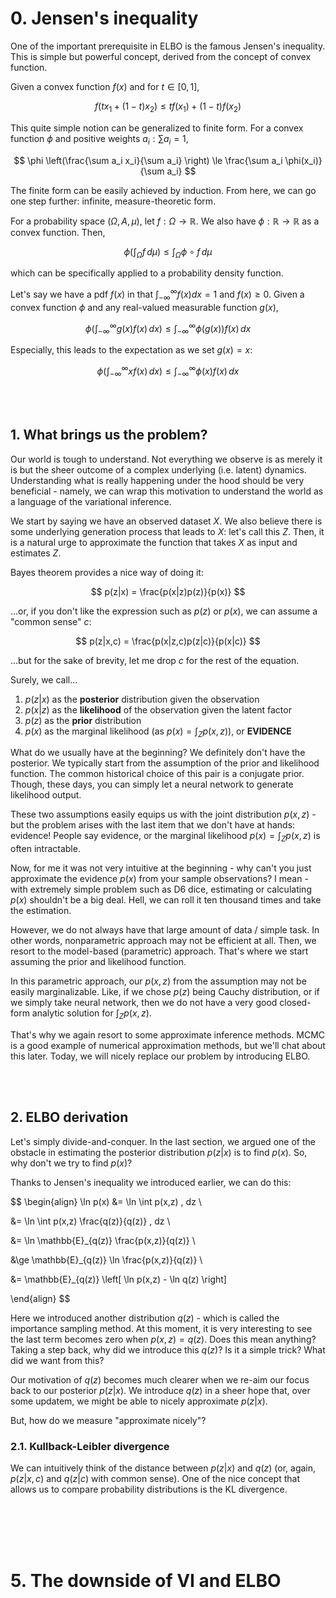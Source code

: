 # 0. Jensen's inequality

One of the important prerequisite in ELBO is the famous Jensen's inequality. This is simple but powerful concept, derived from the concept of convex function.

Given a convex function $f(x)$ and for $t \in [0,1]$,

$$
f(tx_1 + (1-t)x_2) \le tf(x_1) + (1-t)f(x_2)
$$

This quite simple notion can be generalized to finite form. For a convex function $\phi$ and positive weights $a_i: \sum a_i = 1$,

$$
\phi \left(\frac{\sum a_i x_i}{\sum a_i} \right) \le \frac{\sum a_i \phi(x_i)}{\sum a_i}
$$

The finite form can be easily achieved by induction. From here, we can go one step further: infinite, measure-theoretic form.

For a probability space $(\Omega, A, \mu)$, let $f: \Omega \to \mathbb{R}$. We also have $\phi: \mathbb{R} \to \mathbb{R}$ as a convex function. Then,

$$
\phi \left(\int_{\Omega}f \, d\mu \right) \le \int_{\Omega} \phi \circ f \, d\mu
$$

which can be specifically applied to a probability density function.

Let's say we have a pdf $f(x)$ in that $\int_{-\infty}^{\infty}f(x) dx = 1$ and $f(x) \ge 0$. Given a convex function $\phi$ and any real-valued measurable function $g(x)$,

$$
\phi \left(\int_{-\infty}^{\infty}g(x)f(x) \, dx \right) \le \int_{-\infty}^{\infty}\phi(g(x))f(x) \, dx
$$

Especially, this leads to the expectation as we set $g(x) = x$:

$$
\phi \left(\int_{-\infty}^{\infty}xf(x) \, dx \right) \le \int_{-\infty}^{\infty}\phi(x)f(x) \, dx
$$

<br>
<br>

## 1. What brings us the problem?

Our world is tough to understand. Not everything we observe is as merely it is but the sheer outcome of a complex underlying (i.e. latent) dynamics. Understanding what is really happening under the hood should be very beneficial - namely, we can wrap this motivation to understand the world as a language of the variational inference.

We start by saying we have an observed dataset $X$. We also believe there is some underlying generation process that leads to $X$: let's call this $Z$. Then, it is a natural urge to approximate the function that takes $X$ as input and estimates $Z$.

Bayes theorem provides a nice way of doing it:

$$
p(z|x) = \frac{p(x|z)p(z)}{p(x)}
$$

...or, if you don't like the expression such as $p(z)$ or $p(x)$, we can assume a "common sense" $c$:

$$
p(z|x,c) = \frac{p(x|z,c)p(z|c)}{p(x|c)}
$$

...but for the sake of brevity, let me drop $c$ for the rest of the equation.

Surely, we call...
1. $p(z|x)$ as the $\textbf{posterior}$ distribution given the observation
2. $p(x|z)$ as the $\textbf{likelihood}$ of the observation given the latent factor
3. $p(z)$ as the $\textbf{prior}$ distribution
4. $p(x)$ as the marginal likelihood (as $p(x) = \int_Z p(x,z)$), or $\textbf{EVIDENCE}$

What do we usually have at the beginning? We definitely don't have the posterior. We typically start from the assumption of the prior and likelihood function. The common historical choice of this pair is a conjugate prior. Though, these days, you can simply let a neural network to generate likelihood output.

These two assumptions easily equips us with the joint distribution $p(x,z)$ - but the problem arises with the last item that we don't have at hands: evidence! People say evidence, or the marginal likelihood $p(x) = \int_Z p(x,z)$ is often intractable.

Now, for me it was not very intuitive at the beginning - why can't you just approximate the evidence $p(x)$ from your sample observations? I mean - with extremely simple problem such as D6 dice, estimating or calculating $p(x)$ shouldn't be a big deal. Hell, we can roll it ten thousand times and take the estimation.

However, we do not always have that large amount of data / simple task. In other words, nonparametric approach may not be efficient at all. Then, we resort to the model-based (parametric) approach. That's where we start assuming the prior and likelihood function.

In this parametric approach, our $p(x,z)$ from the assumption may not be easily marginalizable. Like, if we chose $p(z)$ being Cauchy distribution, or if we simply take neural network, then we do not have a very good closed-form analytic solution for $\int_Z p(x,z)$.

That's why we again resort to some approximate inference methods. MCMC is a good example of numerical approximation methods, but we'll chat about this later. Today, we will nicely replace our problem by introducing ELBO.

<br>
<br>

## 2. ELBO derivation

Let's simply divide-and-conquer. In the last section, we argued one of the obstacle in estimating the posterior distribution $p(z|x)$ is to find $p(x)$. So, why don't we try to find $p(x)$?

Thanks to Jensen's inequality we introduced earlier, we can do this:

$$
\begin{align}
\ln p(x) &= \ln \int p(x,z) \, dz \\

&= \ln \int p(x,z) \frac{q(z)}{q(z)} \, dz \\

&= \ln \mathbb{E}_{q(z)} \frac{p(x,z)}{q(z)} \\

&\ge \mathbb{E}_{q(z)} \ln \frac{p(x,z)}{q(z)} \\

&= \mathbb{E}_{q(z)} \left[ \ln p(x,z) - \ln q(z) \right]

\end{align}
$$

Here we introduced another distribution $q(z)$ - which is called the importance sampling method. At this moment, it is very interesting to see the last term becomes zero when $p(x,z) = q(z)$. Does this mean anything? Taking a step back, why did we introduce this $q(z)$? Is it a simple trick? What did we want from this?

Our motivation of $q(z)$ becomes much clearer when we re-aim our focus back to our posterior $p(z|x)$. We introduce $q(z)$ in a sheer hope that, over some updatem, we might be able to nicely approximate $p(z|x)$.

But, how do we measure "approximate nicely"?

### 2.1. Kullback-Leibler divergence

We can intuitively think of the distance between $p(z|x)$ and $q(z)$ (or, again, $p(z|x,c)$ and $q(z|c)$ with common sense). One of the nice concept that allows us to compare probability distributions is the KL divergence.

<br>
<br>






<br>
<br>

# 5. The downside of VI and ELBO